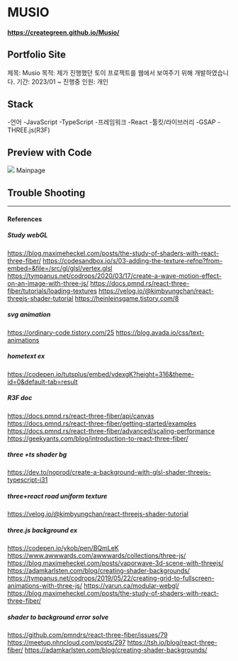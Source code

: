 # MUSIO
#### https://creategreen.github.io/Musio/

## Portfolio Site 
제목: Musio 
목적: 제가 진행했던 토이 프로젝트를 웹에서 보여주기 위해 개발하였습니다.
기간: 2023/01 ~ 진행중 
인원: 개인

## Stack
-언어
    -JavaScript
    -TypeScript
-프레임워크
    -React
-툴킷/라이브러리
    -GSAP
    -THREE.js(R3F)

## Preview with Code
<img src="https://user-images.githubusercontent.com/91831423/226841498-55b79886-6086-4953-b603-5028fb96518e.gif" >
Mainpage



## Trouble Shooting






--------------
#### References
##### Study webGL
https://blog.maximeheckel.com/posts/the-study-of-shaders-with-react-three-fiber/ 
https://codesandbox.io/s/03-adding-the-texture-refnp?from-embed=&file=/src/gl/glsl/vertex.glsl
https://tympanus.net/codrops/2020/03/17/create-a-wave-motion-effect-on-an-image-with-three-js/
https://docs.pmnd.rs/react-three-fiber/tutorials/loading-textures
https://velog.io/@kimbyungchan/react-threejs-shader-tutorial
https://heinleinsgame.tistory.com/8

##### svg animation
https://ordinary-code.tistory.com/25 
https://blog.avada.io/css/text-animations

##### hometext ex 
https://codepen.io/tutsplus/embed/vdexgK?height=316&theme-id=0&default-tab=result 

##### R3F doc
https://docs.pmnd.rs/react-three-fiber/api/canvas
https://docs.pmnd.rs/react-three-fiber/getting-started/examples
https://docs.pmnd.rs/react-three-fiber/advanced/scaling-performance
https://geekyants.com/blog/introduction-to-react-three-fiber/

##### three +ts shader bg
https://dev.to/noprod/create-a-background-with-glsl-shader-threejs-typescript-i31

##### three+react road uniform texture
https://velog.io/@kimbyungchan/react-threejs-shader-tutorial

##### three.js background ex
https://codepen.io/ykob/pen/BQmLeK
https://www.awwwards.com/awwwards/collections/three-js/
https://blog.maximeheckel.com/posts/vaporwave-3d-scene-with-threejs/
https://adamkarlsten.com/blog/creating-shader-backgrounds/
https://tympanus.net/codrops/2019/05/22/creating-grid-to-fullscreen-animations-with-three-js/
https://varun.ca/modular-webgl/
https://blog.maximeheckel.com/posts/the-study-of-shaders-with-react-three-fiber/

##### shader to background error solve
https://github.com/pmndrs/react-three-fiber/issues/79
https://meetup.nhncloud.com/posts/297
https://tsh.io/blog/react-three-fiber/
https://adamkarlsten.com/blog/creating-shader-backgrounds/
